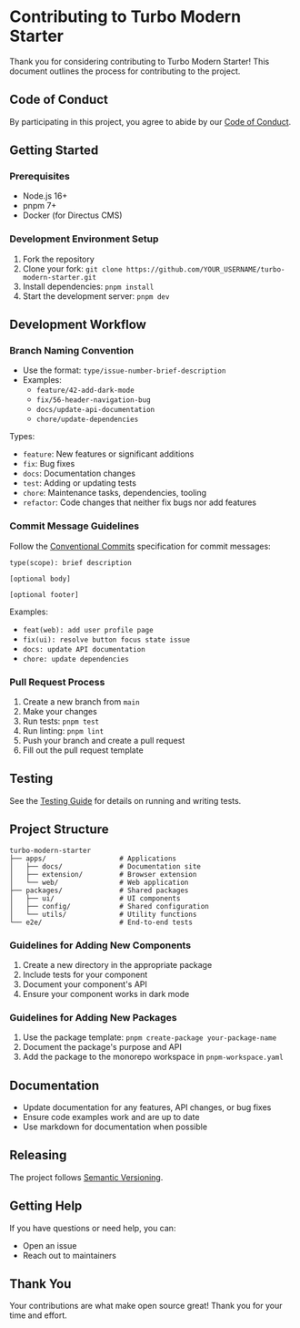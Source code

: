 # Contributing to Turbo Modern Starter

Thank you for considering contributing to Turbo Modern Starter! This document outlines the process for contributing to the project.

## Code of Conduct

By participating in this project, you agree to abide by our [Code of Conduct](./CODE_OF_CONDUCT.md).

## Getting Started

### Prerequisites

- Node.js 16+
- pnpm 7+
- Docker (for Directus CMS)

### Development Environment Setup

1. Fork the repository
2. Clone your fork: `git clone https://github.com/YOUR_USERNAME/turbo-modern-starter.git`
3. Install dependencies: `pnpm install`
4. Start the development server: `pnpm dev`

## Development Workflow

### Branch Naming Convention

- Use the format: `type/issue-number-brief-description`
- Examples:
  - `feature/42-add-dark-mode`
  - `fix/56-header-navigation-bug`
  - `docs/update-api-documentation`
  - `chore/update-dependencies`

Types:
- `feature`: New features or significant additions
- `fix`: Bug fixes
- `docs`: Documentation changes
- `test`: Adding or updating tests
- `chore`: Maintenance tasks, dependencies, tooling
- `refactor`: Code changes that neither fix bugs nor add features

### Commit Message Guidelines

Follow the [Conventional Commits](https://www.conventionalcommits.org/) specification for commit messages:

```
type(scope): brief description

[optional body]

[optional footer]
```

Examples:
- `feat(web): add user profile page`
- `fix(ui): resolve button focus state issue`
- `docs: update API documentation`
- `chore: update dependencies`

### Pull Request Process

1. Create a new branch from `main`
2. Make your changes
3. Run tests: `pnpm test`
4. Run linting: `pnpm lint`
5. Push your branch and create a pull request
6. Fill out the pull request template

## Testing

See the [Testing Guide](./docs/testing.md) for details on running and writing tests.

## Project Structure

```
turbo-modern-starter
├── apps/                  # Applications
│   ├── docs/              # Documentation site
│   ├── extension/         # Browser extension
│   └── web/               # Web application
├── packages/              # Shared packages
│   ├── ui/                # UI components
│   ├── config/            # Shared configuration
│   └── utils/             # Utility functions
└── e2e/                   # End-to-end tests
```

### Guidelines for Adding New Components

1. Create a new directory in the appropriate package
2. Include tests for your component
3. Document your component's API
4. Ensure your component works in dark mode

### Guidelines for Adding New Packages

1. Use the package template: `pnpm create-package your-package-name`
2. Document the package's purpose and API
3. Add the package to the monorepo workspace in `pnpm-workspace.yaml`

## Documentation

- Update documentation for any features, API changes, or bug fixes
- Ensure code examples work and are up to date
- Use markdown for documentation when possible

## Releasing

The project follows [Semantic Versioning](https://semver.org/).

## Getting Help

If you have questions or need help, you can:
- Open an issue
- Reach out to maintainers

## Thank You

Your contributions are what make open source great! Thank you for your time and effort.